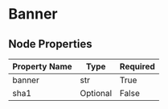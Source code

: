 
# Banner

## Node Properties

| Property Name | Type | Required |
| ------------- | ---- | -------- |
| banner | str | True |
| sha1 | Optional | False |



